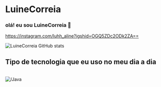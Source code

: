 # LuineCorreia 

### olá! eu sou LuineCorreia 👋

https://instagram.com/luhh_aline?igshid=OGQ5ZDc2ODk2ZA==

![LuineCorreia GitHub stats](https://github-readme-stats.vercel.app/api?username=LuineCorreia&show_icons=true&theme=radical)

## Tipo de tecnologia que eu uso no meu dia a dia

<div style ="display: inline_block">
<br/>
<img aling="center" alt="/Java"
src="https://img.shields.io/badge/C-00599C?style=for-the-badge&logo=c&logoColor=white"/>
</div>